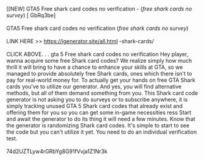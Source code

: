 [[NEW] GTA5 Free shark card codes no verification - (*free shark cards no survey*) [ GbRq3be]
<br>
<br>GTA5 Free shark card codes no verification (*free shark cards no survey*)
<br>
<br>LINK HERE >> https://igenerator.site/all.html
-shark-cards/
<br>
<br>CLICK ABOVE. . .  gta 5 Free shark card codes no verification Hey player, wanna acquire some free Shark card codes? We realize simply how much thrill it will bring to have a chance to enhance your skills at GTA, so we managed to provide absolutely free Shark cards, ones which there isn't to pay for real-world money for.   To actually get your hands on free GTA Shark cards you've to utilize our generator.  And yes, you will find alternative methods, but all of them demand something from you.  This Shark card code generator is not asking you to do surveys or to subscribe anywhere, it is simply tracking unused GTA 5 Shark card codes that already exist and offering them for you so you can get some in-game necessities ress Start and await the generator to do its thing  it will need a few minutes.  Know that the generator is randomizing Shark card codes.  It's simple to start to see the code but you can't utilize it yet.  You need to do an individual verification test. 
<br>
<br>74d2UZTLyw4rGRbYg8G91fVvja1Z1Nr3k
<br>
